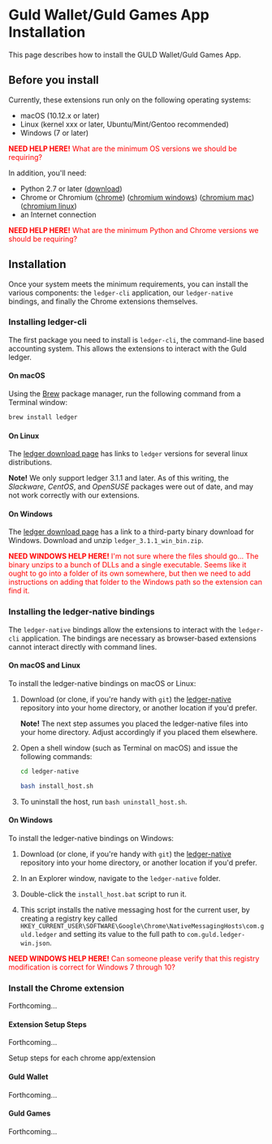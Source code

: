 # Guld Wallet/Guld Games App Installation

This page describes how to install the GULD Wallet/Guld Games App.

## Before you install

Currently, these extensions run only on the following operating systems:

- macOS (10.12.x or later)
- Linux (kernel xxx or later, Ubuntu/Mint/Gentoo recommended)
- Windows (7 or later)

<p style="color:red"><b>NEED HELP HERE!</b> What are the minimum OS versions we should be requiring?</p>

In addition, you'll need:

- Python 2.7 or later ([download](https://www.python.org/downloads))
- Chrome or Chromium
 ([chrome](https://www.google.com/chrome))
 ([chromium windows](https://chromium.woolyss.com/download/#windows))
 ([chromium mac](https://chromium.woolyss.com/download/#mac))
 ([chromium linux](https://chromium.woolyss.com/download/#linux))
- an Internet connection

<p style="color:red"><b>NEED HELP HERE!</b> What are the minimum Python and Chrome versions we should be requiring?</p>

## Installation

Once your system meets the minimum requirements, you can install the various components: the `ledger-cli` application, our `ledger-native` bindings, and finally the Chrome extensions themselves.

### Installing ledger-cli

The first package you need to install is `ledger-cli`, the command-line based accounting system. This allows the extensions to interact with the Guld ledger.

#### On macOS

Using the [Brew](https://docs.brew.sh/Installation) package manager, run the following command from a Terminal window:

```bash
brew install ledger
```

#### On Linux

The [ledger download page](https://www.ledger-cli.org/download.html) has links to `ledger` versions for several linux distributions.

**Note!** We only support ledger 3.1.1 and later. As of this writing, the *Slackware*, *CentOS*, and *OpenSUSE* packages were out of date, and may not work correctly with our extensions.

#### On Windows

The [ledger download page](https://www.ledger-cli.org/download.html) has a link to a third-party binary download for Windows. Download and unzip `ledger_3.1.1_win_bin.zip`.

<p style="color:red"><b>NEED WINDOWS HELP HERE!</b> I'm not sure where the files should go... The binary unzips to a bunch of DLLs and a single executable. Seems like it ought to go into a folder of its own somewhere, but then we need to add instructions on adding that folder to the Windows path so the extension can find it.</p>

### Installing the ledger-native bindings

The `ledger-native` bindings allow the extensions to interact with the `ledger-cli` application. The bindings are necessary as browser-based extensions cannot interact directly with command lines.

#### On macOS and Linux

To install the ledger-native bindings on macOS or Linux:

1. Download (or clone, if you're handy with `git`) the [ledger-native](https://github.com/guldcoin/ledger-native) repository into your home directory, or another location if you'd prefer.

    **Note!** The next step assumes you placed the ledger-native files into your home directory. Adjust accordingly if you placed them elsewhere.

1. Open a shell window (such as Terminal on macOS) and issue the following commands:

    ```bash
    cd ledger-native

    bash install_host.sh
    ```

1. To uninstall the host, run `bash uninstall_host.sh`.

#### On Windows

To install the ledger-native bindings on Windows:

1. Download (or clone, if you're handy with `git`) the [ledger-native](https://github.com/guldcoin/ledger-native) repository into your home directory, or another location if you'd prefer.

1. In an Explorer window, navigate to the `ledger-native` folder.

1. Double-click the `install_host.bat` script to run it.

1. This script installs the native messaging host for the current user, by creating a registry key called `HKEY_CURRENT_USER\SOFTWARE\Google\Chrome\NativeMessagingHosts\com.guld.ledger` and setting its value to the full path to `com.guld.ledger-win.json`.

<p style="color:red"><b>NEED WINDOWS HELP HERE!</b> Can someone please verify that this registry modification is correct for Windows 7 through 10?</p>

### Install the Chrome extension

Forthcoming...

#### Extension Setup Steps

Forthcoming...

Setup steps for each chrome app/extension

#### Guld Wallet

Forthcoming...

#### Guld Games
Forthcoming...
